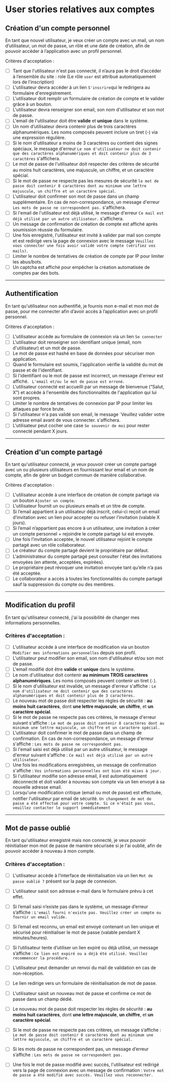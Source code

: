 # User stories relatives aux comptes

## Création d'un compte personnel
En tant que nouvel utilisateur, je veux créer un compte avec un mail, un nom d’utilisateur, un mot de passe, un rôle et une date de création, afin de pouvoir accéder à l’application avec un profil personnel.

Critères d'acceptation :

- [ ] Tant que l'utilisateur n'est pas connecté, il n’aura pas le droit d’accéder à l’ensemble du site : role (Le rôle `user` est attribué automatiquement lors de l’inscription)
- [ ] L'utilisateur devra accéder à un lien `S'inscrire`qui le redirigera au formulaire d'enregistrement.
- [ ] L'utilisateur doit remplir un formulaire de création de compte et le valider grâce à un bouton.
- [ ] L'utilisateur devra renseigner son email, son nom d'utilisateur et son mot de passe.
- [ ] L'email de l'utilisateur doit être **valide** et **unique** dans le système.
- [ ] Un nom d’utilisateur devra contenir plus de trois caractères alphanumériques. Les noms composés peuvent inclure un tiret (-) via une expression régulière.
- [ ] Si le nom d'utilisateur a moins de 3 caractères ou contient des signes spéciaux, le message d'erreur `Le nom d'utilisateur ne doit contenir que des caractères alphanumériques et doit contenir plus de 3 caractères` s'affichera.
- [ ] Le mot de passe de l'utilisateur doit respecter des critères de sécurité au moins huit caractères, une majuscule, un chiffre, et un caractère spécial.
- [ ] Si le mot de passe ne respecte pas les mesures de sécurité `le mot de passe doit contenir 8 caractères dont au minimum une lettre majuscule, un chiffre et un caractère spécial`.
- [ ] L'utilisateur doit confirmer son mot de passe dans un champ supplémentaire. En cas de non-correspondance, un message d'erreur `Les mots de passe ne correspondent pas.` s'affichera.
- [ ] Si l'email de l'utilisateur est déjà utilisé, le message d'erreur `Ce mail est déjà utilisé par un autre utilisateur.` s'affichera.
- [ ] Un message de confirmation de création de compte est affiché après soumission réussie du formulaire.
- [ ] Une fois enregistré, l'utilisateur est invité à valider par mail son compte et est redirigé vers la page de connexion avec le message `Veuillez vous connecter une fois avoir validé votre compte (vérifiez vos mails)`.
- [ ] Limiter le nombre de tentatives de création de compte par IP pour limiter les abus/bots.
- [ ] Un captcha est affiché pour empêcher la création automatisée de comptes par des bots.

___

## Authentification
En tant qu'utilisateur non authentifié, je fournis mon e-mail et mon mot de passe, pour me connecter afin d’avoir accès à l’application avec un profil personnel.

Critères d'acceptation :

- [ ] L'utilisateur accède au formulaire de connexion via un lien `Se connecter`
- [ ] L'utilisateur doit renseigner son identifiant unique (email, nom d'utilisateur) et un mot de passe.
- [ ] Le mot de passe est hashé en base de données pour sécuriser mon application.
- [ ] Quand le formulaire est soumis, l'application vérifie la validité du mot de passe et de l'identifiant.
- [ ] Si l'identifiant ou le mot de passe est incorrect, un message d'erreur est affiché. ` L'email et/ou le mot de passe est erroné.`
- [ ] L'utilisateur connecté est accueilli par un message de bienvenue (“Salut, X”) et accède à l'ensemble des fonctionnalités de l'application qui lui sont propres.
- [ ] Limiter le nombre de tentatives de connexion par IP pour limiter les attaques par force brute.
- [ ] Si l'utilisateur n'a pas validé son email, le message `Veuillez valider votre adresse email avant de vous connecter. s'affichera.
- [ ] L'utilisateur peut cocher une case `Se souvenir de moi` pour rester connecté pendant X jours.

___

## Création d'un compte partagé
En tant qu'utilisateur connecté, je veux pouvoir créer un compte partagé avec un ou plusieurs utilisateurs en fournissant leur email et un nom de compte, afin de gérer un budget commun de manière collaborative.

Critères d'acceptation :

- [ ] L'utilisateur accède à une interface de création de compte partagé via un bouton `Ajouter un compte`.
- [ ] L'utilisateur fournit un ou plusieurs emails et un titre de compte.
- [ ] Si l’email appartient à un utilisateur déjà inscrit, celui-ci reçoit un email d’invitation avec un lien pour accepter ou refuser l’invitation (valable X jours).
- [ ] Si l’email n’appartient pas encore à un utilisateur, une invitation à créer un compte personnel + rejoindre le compte partagé lui est envoyée.
- [ ] Une fois l’invitation acceptée, le nouvel utilisateur rejoint le compte partagé avec un rôle collaborateur.
- [ ] Le créateur du compte partagé devient le propriétaire par défaut.
- [ ] L'administrateur du compte partagé peut consulter l'état des invitations envoyées (en attente, acceptées, expirées).
- [ ] Le propriétaire peut révoquer une invitation envoyée tant qu’elle n’a pas été acceptée.
- [ ] Le collaborateur a accès à toutes les fonctionnalités du compte partagé sauf la suppression du compte ou des membres.

___

## Modification du profil

En tant qu'utilisateur connecté, j'ai la possibilité de changer mes informations personnelles.

### Critères d'acceptation :

- [ ] L'utilisateur accède à une interface de modification via un bouton `Modifier mes informations personnelles` depuis son profil.
- [ ] L'utilisateur peut modifier son email, son nom d'utilisateur et/ou son mot de passe.
- [ ] L'email modifié doit être **valide** et **unique** dans le système.
- [ ] Le nom d'utilisateur doit contenir **au minimum TROIS caractères alphanumériques**. Les noms composés peuvent contenir un tiret (`-`).
- [ ] Si le nom d'utilisateur est invalide, un message d'erreur s'affiche : `Le nom d'utilisateur ne doit contenir que des caractères alphanumériques et doit contenir plus de 3 caractères.`
- [ ] Le nouveau mot de passe doit respecter les règles de sécurité : **au moins huit caractères**, dont **une lettre majuscule**, **un chiffre**, et **un caractère spécial**.
- [ ] Si le mot de passe ne respecte pas ces critères, le message d'erreur suivant s'affiche : `Le mot de passe doit contenir 8 caractères dont au minimum une lettre majuscule, un chiffre et un caractère spécial.`
- [ ] L'utilisateur doit confirmer le mot de passe dans un champ de confirmation. En cas de non-correspondance, un message d'erreur s'affiche : `Les mots de passe ne correspondent pas.`
- [ ] Si l'email saisi est déjà utilisé par un autre utilisateur, le message d'erreur suivant s'affiche : `Ce mail est déjà utilisé par un autre utilisateur.`
- [ ] Une fois les modifications enregistrées, un message de confirmation s'affiche : `Vos informations personnelles ont bien été mises à jour.`
- [ ] Si l'utilisateur modifie son adresse email, il est automatiquement déconnecté et doit valider à nouveau son compte via un lien envoyé à sa nouvelle adresse email.
- [ ] Lorsqu'une modification critique (email ou mot de passe) est effectuée, notifier l'utilisateur par email de sécurité. `Un changement de mot de passe a été effectué pour votre compte. Si ce n'était pas vous, veuillez contacter le support immédiatement`
___

## Mot de passe oublié

En tant qu'utilisateur enregistré mais non connecté, je veux pouvoir réinitialiser mon mot de passe de manière sécurisée si je l'ai oublié, afin de pouvoir accéder à nouveau à mon compte.

### Critères d'acceptation :

- [ ] L'utilisateur accède à l’interface de réinitialisation via un lien `Mot de passe oublié ?` présent sur la page de connexion.
- [ ] L'utilisateur saisit son adresse e-mail dans le formulaire prévu à cet effet.
- [ ] Si l’email saisi n’existe pas dans le système, un message d’erreur s’affiche : `L'email fourni n'existe pas. Veuillez créer un compte ou fournir un email valide.`
- [ ] Si l’email est reconnu, un email est envoyé contenant un lien unique et sécurisé pour réinitialiser le mot de passe (valable pendant X minutes/heures).
- [ ] Si l’utilisateur tente d’utiliser un lien expiré ou déjà utilisé, un message s’affiche : `Ce lien est expiré ou a déjà été utilisé. Veuillez recommencer la procédure.`
- [ ] L’utilisateur peut demander un renvoi du mail de validation en cas de non-réception.
- [ ] Le lien redirige vers un formulaire de réinitialisation de mot de passe.
- [ ] L'utilisateur saisit un nouveau mot de passe et confirme ce mot de passe dans un champ dédié.
- [ ] Le nouveau mot de passe doit respecter les règles de sécurité : **au moins huit caractères**, dont **une lettre majuscule**, **un chiffre**, et **un caractère spécial**.
- [ ] Si le mot de passe ne respecte pas ces critères, un message s’affiche : `Le mot de passe doit contenir 8 caractères dont au minimum une lettre majuscule, un chiffre et un caractère spécial.`
- [ ] Si les mots de passe ne correspondent pas, un message d’erreur s’affiche : `Les mots de passe ne correspondent pas.`
- [ ] Une fois le mot de passe modifié avec succès, l'utilisateur est redirigé vers la page de connexion avec un message de confirmation : `Votre mot de passe a été modifié avec succès. Veuillez vous reconnecter.`


